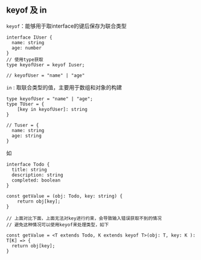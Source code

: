 ## keyof 及 in

`keyof`：能够用于取interface的键后保存为联合类型

```
interface IUser {
  name: string
  age: number
}
// 使用type获取
type keyofUser = keyof Iuser;

// keyofUser = "name" | "age"
```

`in` : 取联合类型的值，主要用于数组和对象的构建

```
type keyofUser = "name" | "age";
type TUser = {
	[key in keyofUser]: string
}

// Tuser = {
  name: string
  age: string
}
```

如 

```
interface Todo {
  title: string
  description: string
  completed: boolean
}

const getValue = (obj: Todo, key: string) {
	return obj[key];
}

// 上面对比下面，上面无法对key进行约束，会导致输入错误获取不到的情况
// 避免这种情况可以使用keyof来处理类型，如下

const getValue = <T extends Todo, K extends keyof T>(obj: T, key: K ): T[K] => {
  return obj[key];
}
```

